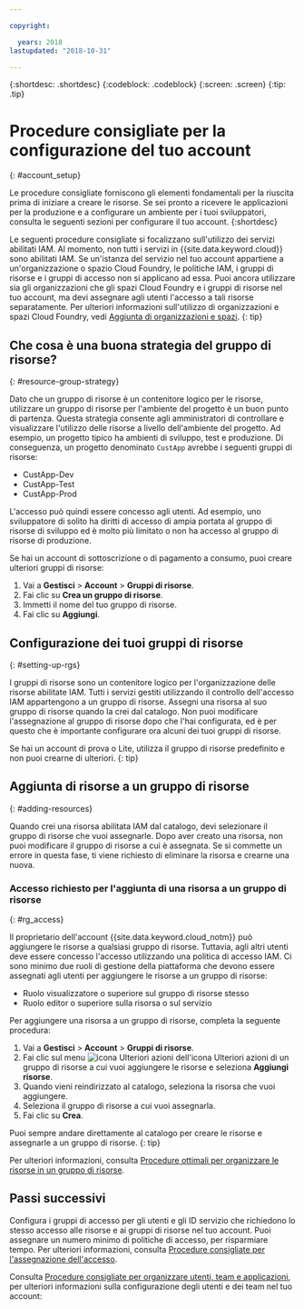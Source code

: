 ```yaml
---

copyright:

  years: 2018
lastupdated: "2018-10-31"

---
```


{:shortdesc: .shortdesc}
{:codeblock: .codeblock}
{:screen: .screen}
{:tip: .tip}

# Procedure consigliate per la configurazione del tuo account
{: #account_setup}

Le procedure consigliate forniscono gli elementi fondamentali per la riuscita prima di iniziare a creare le risorse. Se sei pronto a ricevere le applicazioni per la produzione e a configurare un ambiente per i tuoi sviluppatori, consulta le seguenti sezioni per configurare il tuo account.
{:shortdesc}

Le seguenti procedure consigliate si focalizzano sull'utilizzo dei servizi abilitati IAM. Al momento, non tutti i servizi in {{site.data.keyword.cloud}} sono abilitati IAM. Se un'istanza del servizio nel tuo account appartiene a un'organizzazione o spazio Cloud Foundry, le politiche IAM, i gruppi di risorse e i gruppi di accesso non si applicano ad essa. Puoi ancora utilizzare sia gli organizzazioni che gli spazi Cloud Foundry e i gruppi di risorse nel tuo account, ma devi assegnare agli utenti l'accesso a tali risorse separatamente. Per ulteriori informazioni sull'utilizzo di organizzazioni e spazi Cloud Foundry, vedi [Aggiunta di organizzazioni e spazi](/docs/account/orgs_spaces.html#orgsspacesusers).
{: tip}

## Che cosa è una buona strategia del gruppo di risorse?
{: #resource-group-strategy}

Dato che un gruppo di risorse è un contenitore logico per le risorse, utilizzare un gruppo di risorse per l'ambiente del progetto è un buon punto di partenza. Questa strategia consente agli amministratori di controllare e visualizzare l'utilizzo delle risorse a livello dell'ambiente del progetto. Ad esempio, un progetto tipico ha ambienti di sviluppo, test e produzione. Di conseguenza, un progetto denominato `CustApp` avrebbe i seguenti gruppi di risorse:

* CustApp-Dev
* CustApp-Test
* CustApp-Prod

L'accesso può quindi essere concesso agli utenti. Ad esempio, uno sviluppatore di solito ha diritti di accesso di ampia portata al gruppo di risorse di sviluppo ed è molto più limitato o non ha accesso al gruppo di risorse di produzione.

Se hai un account di sottoscrizione o di pagamento a consumo, puoi creare ulteriori gruppi di risorse: 

1. Vai a **Gestisci** &gt; **Account** &gt; **Gruppi di risorse**.
2. Fai clic su **Crea un gruppo di risorse**.
3. Immetti il nome del tuo gruppo di risorse.
4. Fai clic su **Aggiungi**.

## Configurazione dei tuoi gruppi di risorse
{: #setting-up-rgs}

I gruppi di risorse sono un contenitore logico per l'organizzazione delle risorse abilitate IAM. Tutti i servizi gestiti utilizzando il controllo dell'accesso IAM appartengono a un gruppo di risorse. Assegni una risorsa al suo gruppo di risorse quando la crei dal catalogo. Non puoi modificare l'assegnazione al gruppo di risorse dopo che l'hai configurata, ed è per questo che è importante configurare ora alcuni dei tuoi gruppi di risorse.

Se hai un account di prova o Lite, utilizza il gruppo di risorse predefinito e non puoi crearne di ulteriori.
{: tip}

## Aggiunta di risorse a un gruppo di risorse
{: #adding-resources}

Quando crei una risorsa abilitata IAM dal catalogo, devi selezionare il gruppo di risorse che vuoi assegnarle. Dopo aver creato una risorsa, non puoi modificare il gruppo di risorse a cui è assegnata. Se si commette un errore in questa fase, ti viene richiesto di eliminare la risorsa e crearne una nuova.

### Accesso richiesto per l'aggiunta di una risorsa a un gruppo di risorse
{: #rg_access}

Il proprietario dell'account {{site.data.keyword.cloud_notm}} può aggiungere le risorse a qualsiasi gruppo di risorse. Tuttavia, agli altri utenti deve essere concesso l'accesso utilizzando una politica di accesso IAM. Ci sono minimo due ruoli di gestione della piattaforma che devono essere assegnati agli utenti per aggiungere le risorse a un gruppo di risorse: 

* Ruolo visualizzatore o superiore sul gruppo di risorse stesso
* Ruolo editor o superiore sulla risorsa o sul servizio 

Per aggiungere una risorsa a un gruppo di risorse, completa la seguente procedura:

1. Vai a **Gestisci** &gt; **Account** &gt; **Gruppi di risorse**.
2. Fai clic sul menu ![icona Ulteriori azioni](../icons/overflow-menu.svg) dell'icona Ulteriori azioni di un gruppo di risorse a cui vuoi aggiungere le risorse e seleziona **Aggiungi risorse**.
3. Quando vieni reindirizzato al catalogo, seleziona la risorsa che vuoi aggiungere.
4. Seleziona il gruppo di risorse a cui vuoi assegnarla.
5. Fai clic su **Crea**.

Puoi sempre andare direttamente al catalogo per creare le risorse e assegnarle a un gruppo di risorse.
{: tip} 

Per ulteriori informazioni, consulta [Procedure ottimali per organizzare le risorse in un gruppo di risorse](/docs/resources/bestpractice_rgs.html#bp_resourcegroups).

## Passi successivi

Configura i gruppi di accesso per gli utenti e gli ID servizio che richiedono lo stesso accesso alle risorse e ai gruppi di risorse nel tuo account. Puoi assegnare un numero minimo di politiche di accesso, per risparmiare tempo. Per ulteriori informazioni, consulta [Procedure consigliate per l'assegnazione dell'accesso](/docs/iam/bp_access.html).

Consulta [Procedure consigliate per organizzare utenti, team e applicazioni](/docs/tutorials/users-teams-applications.html#best-practices-for-organizing-users-teams-applications), per ulteriori informazioni sulla configurazione degli utenti e dei team nel tuo account:
